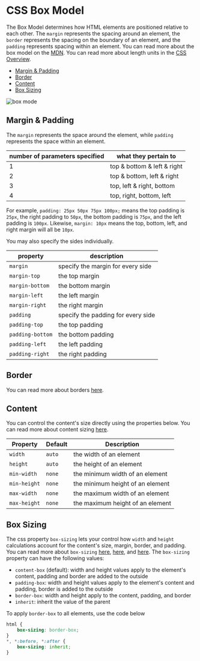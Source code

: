 

# CSS Box Model

The Box Model determines how HTML elements are positioned relative to each other. The `margin` represents the spacing around an element, the `border` represents the spacing on the boundary of an element, and the `padding` represents spacing within an element. You can read more about the box model on the [MDN](https://developer.mozilla.org/en-US/docs/Web/CSS/CSS_Box_Model/Introduction_to_the_CSS_box_model). You can read more about length units in the [CSS Overview](03%20-%20CSS%20Overview.md#css-lengths).

- [Margin & Padding](#margin--padding)
- [Border](#border)
- [Content](#content)
- [Box Sizing](#box-sizing)



![box mode](box_model.png)

## Margin & Padding

The `margin` represents the space around the element, while `padding` represents the space within an element.

| number of parameters specified | what they pertain to |
|--- |--- |
| 1 | top & bottom & left & right |
| 2 | top & bottom, left & right |
| 3 | top, left & right, bottom |
| 4 | top, right, bottom, left |

For example, `padding: 25px 50px 75px 100px;` means the top padding is `25px`, the right padding to `50px`, the bottom padding is `75px`, and the left padding is `100px`. Likewise, `margin: 10px` means the top, bottom, left, and right margin will all be `10px`.

You may also specify the sides individually.

| property | description |
|--- |--- |
| `margin` | specify the margin for every side |
| `margin-top` | the top margin |
| `margin-bottom` | the bottom margin |
| `margin-left` | the left margin |
| `margin-right` | the right margin |
| `padding` | specify the padding for every side |
| `padding-top` | the top padding |
| `padding-bottom` | the bottom padding |
| `padding-left` | the left padding |
| `padding-right` | the right padding |



## Border

You can read more about borders [here](https://www.w3schools.com/css/css_border.asp).


## Content

You can control the content's size directly using the properties below. You can read more about content sizing [here](https://www.w3schools.com/css/css_dimension.asp).

| Property | Default | Description |
|--- |--- |--- |
| `width` | `auto` | the width of an element |
| `height` | `auto` | the height of an element |
| `min-width` | `none` | the minimum width of an element |
| `min-height` | `none` | the minimum height of an element |
| `max-width` | `none` | the maximum width of an element |
| `max-height` | `none` | the maximum height of an element |


## Box Sizing

The css property `box-sizing` lets your control how `width` and `height` calculations account for the content's size, margin, border, and padding. You can read more about `box-sizing` [here](https://developer.mozilla.org/en-US/docs/Web/CSS/box-sizing), [here](https://www.w3schools.com/cssref/css3_pr_box-sizing.asp), and [here](https://css-tricks.com/box-sizing/). The `box-sizing` property can have the following values:

- `content-box` (default): width and height values apply to the element's content, padding and border are added to the outside
- `padding-box`: width and height values apply to the element's content and padding, border is added to the outside
- `border-box`: width and height apply to the content, padding, and border
- `inherit`: inherit the value of the parent

To apply `border-box` to all elements, use the code below

```css
html {
    box-sizing: border-box;
}
*, *:before, *:after {
    box-sizing: inherit;
}
```